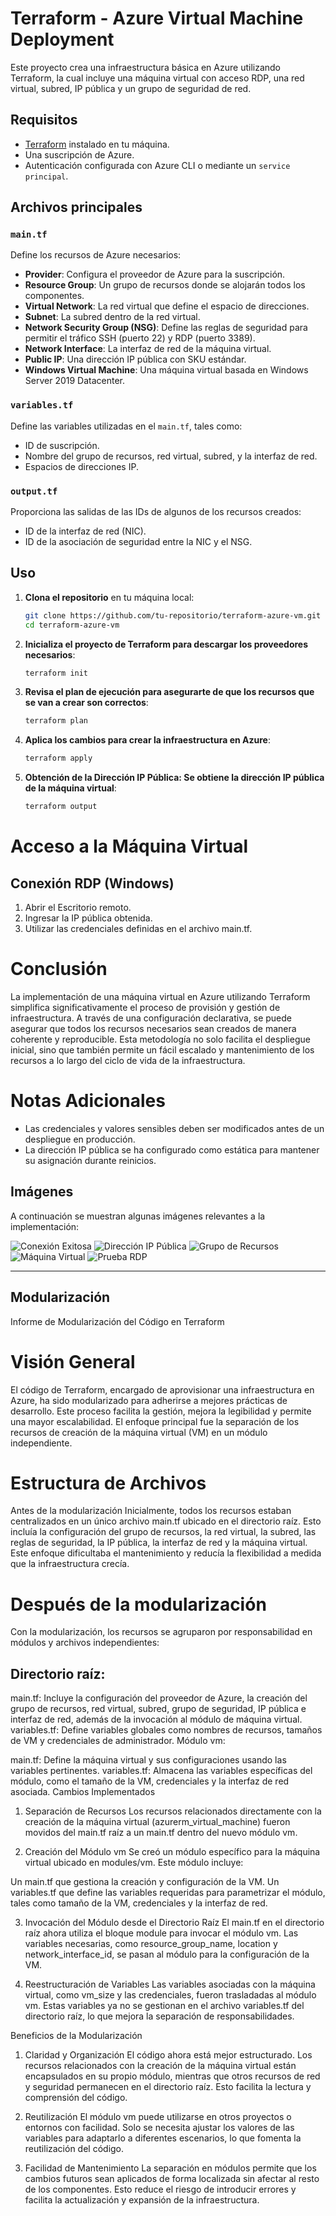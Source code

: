 # Terraform - Azure Virtual Machine Deployment

Este proyecto crea una infraestructura básica en Azure utilizando Terraform, la cual incluye una máquina virtual con acceso RDP, una red virtual, subred, IP pública y un grupo de seguridad de red.

## Requisitos

- [Terraform](https://www.terraform.io/downloads) instalado en tu máquina.
- Una suscripción de Azure.
- Autenticación configurada con Azure CLI o mediante un `service principal`.

## Archivos principales

### `main.tf`

Define los recursos de Azure necesarios:

- **Provider**: Configura el proveedor de Azure para la suscripción.
- **Resource Group**: Un grupo de recursos donde se alojarán todos los componentes.
- **Virtual Network**: La red virtual que define el espacio de direcciones.
- **Subnet**: La subred dentro de la red virtual.
- **Network Security Group (NSG)**: Define las reglas de seguridad para permitir el tráfico SSH (puerto 22) y RDP (puerto 3389).
- **Network Interface**: La interfaz de red de la máquina virtual.
- **Public IP**: Una dirección IP pública con SKU estándar.
- **Windows Virtual Machine**: Una máquina virtual basada en Windows Server 2019 Datacenter.

### `variables.tf`

Define las variables utilizadas en el `main.tf`, tales como:

- ID de suscripción.
- Nombre del grupo de recursos, red virtual, subred, y la interfaz de red.
- Espacios de direcciones IP.

### `output.tf`

Proporciona las salidas de las IDs de algunos de los recursos creados:

- ID de la interfaz de red (NIC).
- ID de la asociación de seguridad entre la NIC y el NSG.

## Uso

1. **Clona el repositorio** en tu máquina local:

   ```bash
   git clone https://github.com/tu-repositorio/terraform-azure-vm.git
   cd terraform-azure-vm
   ```

2. **Inicializa el proyecto de Terraform para descargar los proveedores necesarios**:
    ```bash
    terraform init
    ```

3. **Revisa el plan de ejecución para asegurarte de que los recursos que se van a crear son correctos**:
    ```bash
    terraform plan
    ```
4. **Aplica los cambios para crear la infraestructura en Azure**:
    ```bash
    terraform apply
    ```
5. **Obtención de la Dirección IP Pública: Se obtiene la dirección IP pública de la máquina virtual**:
    ```bash
    terraform output
    ```

# Acceso a la Máquina Virtual
## Conexión RDP (Windows)
1. Abrir el Escritorio remoto.
2. Ingresar la IP pública obtenida.
3. Utilizar las credenciales definidas en el archivo main.tf.

# Conclusión
La implementación de una máquina virtual en Azure utilizando Terraform simplifica significativamente el proceso de provisión y gestión de infraestructura. A través de una configuración declarativa, se puede asegurar que todos los recursos necesarios sean creados de manera coherente y reproducible. Esta metodología no solo facilita el despliegue inicial, sino que también permite un fácil escalado y mantenimiento de los recursos a lo largo del ciclo de vida de la infraestructura. 

# Notas Adicionales
* Las credenciales y valores sensibles deben ser modificados antes de un despliegue en producción.
* La dirección IP pública se ha configurado como estática para mantener su asignación durante reinicios.

## Imágenes

A continuación se muestran algunas imágenes relevantes a la implementación:

![Conexión Exitosa](img/conexionexitosa.png)
![Dirección IP Pública](img/example-public-ip.png)
![Grupo de Recursos](img/example-resourcestf.png)
![Máquina Virtual](img/example-vm.png)
![Prueba RDP](img/prueba-rdp.png)

------------------------

## Modularización

Informe de Modularización del Código en Terraform
# Visión General
El código de Terraform, encargado de aprovisionar una infraestructura en Azure, ha sido modularizado para adherirse a mejores prácticas de desarrollo. Este proceso facilita la gestión, mejora la legibilidad y permite una mayor escalabilidad. El enfoque principal fue la separación de los recursos de creación de la máquina virtual (VM) en un módulo independiente.

# Estructura de Archivos
Antes de la modularización
Inicialmente, todos los recursos estaban centralizados en un único archivo main.tf ubicado en el directorio raíz. Esto incluía la configuración del grupo de recursos, la red virtual, la subred, las reglas de seguridad, la IP pública, la interfaz de red y la máquina virtual. Este enfoque dificultaba el mantenimiento y reducía la flexibilidad a medida que la infraestructura crecía.

# Después de la modularización
Con la modularización, los recursos se agruparon por responsabilidad en módulos y archivos independientes:

## Directorio raíz:

main.tf: Incluye la configuración del proveedor de Azure, la creación del grupo de recursos, red virtual, subred, grupo de seguridad, IP pública e interfaz de red, además de la invocación al módulo de máquina virtual.
variables.tf: Define variables globales como nombres de recursos, tamaños de VM y credenciales de administrador.
Módulo vm:

main.tf: Define la máquina virtual y sus configuraciones usando las variables pertinentes.
variables.tf: Almacena las variables específicas del módulo, como el tamaño de la VM, credenciales y la interfaz de red asociada.
Cambios Implementados
1. Separación de Recursos
Los recursos relacionados directamente con la creación de la máquina virtual (azurerm_virtual_machine) fueron movidos del main.tf raíz a un main.tf dentro del nuevo módulo vm.

2. Creación del Módulo vm
Se creó un módulo específico para la máquina virtual ubicado en modules/vm. Este módulo incluye:

Un main.tf que gestiona la creación y configuración de la VM.
Un variables.tf que define las variables requeridas para parametrizar el módulo, tales como tamaño de la VM, credenciales y la interfaz de red.

3. Invocación del Módulo desde el Directorio Raíz
El main.tf en el directorio raíz ahora utiliza el bloque module para invocar el módulo vm. Las variables necesarias, como resource_group_name, location y network_interface_id, se pasan al módulo para la configuración de la VM.

4. Reestructuración de Variables
Las variables asociadas con la máquina virtual, como vm_size y las credenciales, fueron trasladadas al módulo vm. Estas variables ya no se gestionan en el archivo variables.tf del directorio raíz, lo que mejora la separación de responsabilidades.

Beneficios de la Modularización
1. Claridad y Organización
El código ahora está mejor estructurado. Los recursos relacionados con la creación de la máquina virtual están encapsulados en su propio módulo, mientras que otros recursos de red y seguridad permanecen en el directorio raíz. Esto facilita la lectura y comprensión del código.

2. Reutilización
El módulo vm puede utilizarse en otros proyectos o entornos con facilidad. Solo se necesita ajustar los valores de las variables para adaptarlo a diferentes escenarios, lo que fomenta la reutilización del código.

3. Facilidad de Mantenimiento
La separación en módulos permite que los cambios futuros sean aplicados de forma localizada sin afectar al resto de los componentes. Esto reduce el riesgo de introducir errores y facilita la actualización y expansión de la infraestructura.

